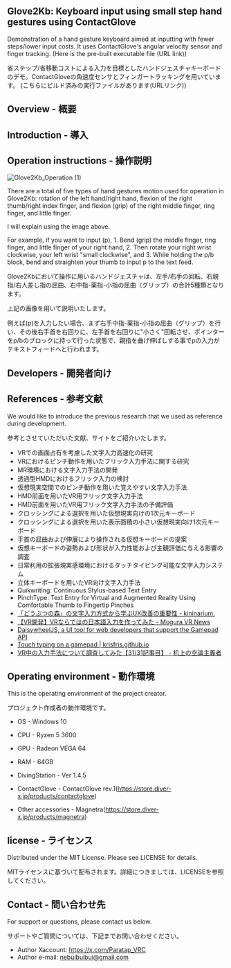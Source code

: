 ## Glove2Kb: Keyboard input using small step hand gestures using ContactGlove
Demonstration of a hand gesture keyboard aimed at inputting with fewer steps/lower input costs. It uses ContactGlove's angular velocity sensor and finger tracking.
(Here is the pre-built executable file (URL link))

省ステップ/省移動コストによる入力を目標としたハンドジェスチャキーボードのデモ。ContactGloveの角速度センサとフィンガートラッキングを用いています。
(こちらにビルド済みの実行ファイルがあります(URLリンク))

## Overview - 概要

## Introduction - 導入

## Operation instructions - 操作説明

![Glove2Kb_Operation (1)](https://github.com/1000100Den/Glove2Kb/assets/52491146/a89b49ac-38ce-4130-9ed7-ff741b81f40f)

There are a total of five types of hand gestures motion used for operation in Glove2Kb: rotation of the left hand/right hand, flexion of the right thumb/right index finger, and flexion (grip) of the right middle finger, ring finger, and little finger.

I will explain using the image above.

For example, if you want to input (p), 1. Bend (grip) the middle finger, ring finger, and little finger of your right hand, 2. Then rotate your right wrist clockwise, your left wrist "small clockwise", and 3. While holding the p/b block, bend and straighten your thumb to input p to the text feed.

Glove2Kbにおいて操作に用いるハンドジェスチャは、左手/右手の回転、右親指/右人差し指の屈曲、右中指-薬指-小指の屈曲（グリップ）の合計5種類となります。

上記の画像を用いて説明いたします。

例えば(p)を入力したい場合、まず右手中指-薬指-小指の屈曲（グリップ）を行い、その後右手首を右回りに、左手首を右回りに"小さく"回転させ、ポインターをp/bのブロックに持って行った状態で、親指を曲げ伸ばしする事でpの入力がテキストフィードへと行われます。

## Developers - 開発者向け

## References - 参考文献

We would like to introduce the previous research that we used as reference during development.

参考とさせていただいた文献、サイトをご紹介いたします。

- VRでの画面占有を考慮した文字入力高速化の研究
- VRにおけるピンチ動作を用いたフリック入力手法に関する研究
- MR環境における文字入力手法の開発
- 透過型HMDにおけるフリック入力の検討
- 仮想現実空間でのピンチ動作を用いた覚えやすい文字入力手法
- HMD前面を用いたVR用フリック文字入力手法
- HMD前面を用いたVR用フリック文字入力手法の予備評価
- クロッシングによる選択を用いた仮想現実向けの1次元キーボード
- クロッシングによる選択を用いた表示面積の小さい仮想現実向け1次元キーボード
- 手首の屈曲および伸展により操作される仮想キーボードの提案
- 仮想キーボードの姿勢および形状が入力性能および主観評価に与える影響の調査
- 日常利用の拡張現実感環境におけるタッチタイピング可能な文字入力システム
- 立体キーボードを用いたVR向け文字入力手法
- Quikwriting: Continuous Stylus-based Text Entry
- PinchType: Text Entry for Virtual and Augmented Reality Using Comfortable Thumb to Fingertip Pinches
- [「どうぶつの森」の文字入力方式から学ぶUX改善の重要性 - kininarium.](https://kininarium.hateblo.jp/entry/animal_crossing_input_method)
- [【VR開発】VRならではの日本語入力を作ってみた - Mogura VR News](https://www.moguravr.com/jpn-vr/)
- [DaisywheelJS, a UI tool for web developers that support the Gamepad API](https://likethemammal.github.io/daisywheeljs/)
- [Touch typing on a gamepad | krisfris.github.io](https://krisfris.com/2020/07/07/touch-typing-on-a-gamepad.html)
- [VR中の入力手法について調査してみた【31/31記事目】 - 机上の空論主義者](https://umeboshi-lab.com/entry/2021/05/31/232752)

## Operating environment - 動作環境

This is the operating environment of the project creator.

プロジェクト作成者の動作環境です。

- OS - Windows 10

- CPU - Ryzen 5 3600

- GPU - Radeon VEGA 64

- RAM - 64GB

- DivingStation - Ver 1.4.5

- ContactGlove - ContactGlove rev.1(https://store.diver-x.jp/products/contactglove)

- Other accessories - Magnetra(https://store.diver-x.jp/products/magnetra)

## license - ライセンス

Distributed under the MIT License. Please see LICENSE for details.

MITライセンスに基づいて配布されます。詳細につきましては、LICENSEを参照してください。

## Contact - 問い合わせ先

For support or questions, please contact us below.

サポートやご質問については、下記までお問い合わせください。

- Author Xaccount: https://x.com/Paratap_VRC
- Author e-mail: nebuibuibui@gmail.com
